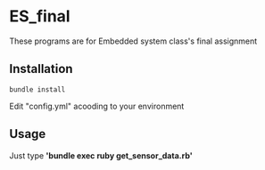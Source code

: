 ES_final
===
These programs are for Embedded system class's final assignment

## Installation
```
bundle install
```
Edit "config.yml" acooding to your environment

## Usage
Just type **'bundle exec ruby get_sensor_data.rb'**

